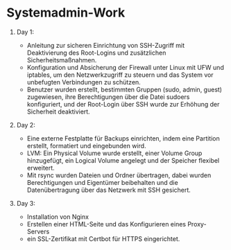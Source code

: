 # Systemadmin-Work

1. Day 1:
    - Anleitung zur sicheren Einrichtung von SSH-Zugriff mit Deaktivierung des Root-Logins und zusätzlichen Sicherheitsmaßnahmen.
    - Konfiguration und Absicherung der Firewall unter Linux mit UFW und iptables, um den Netzwerkzugriff zu steuern und das System vor unbefugten Verbindungen zu schützen.
    - Benutzer wurden erstellt, bestimmten Gruppen (sudo, admin, guest) zugewiesen, ihre Berechtigungen über die Datei sudoers konfiguriert, und der Root-Login über SSH wurde zur Erhöhung der Sicherheit deaktiviert.
      
2. Day 2:
    - Eine externe Festplatte für Backups einrichten, indem eine Partition erstellt, formatiert und eingebunden wird.
    - LVM: Ein Physical Volume wurde erstellt, einer Volume Group hinzugefügt, ein Logical Volume angelegt und der Speicher flexibel erweitert.
    - Mit rsync wurden Dateien und Ordner übertragen, dabei wurden Berechtigungen und Eigentümer beibehalten und die Datenübertragung über das Netzwerk mit SSH gesichert.

      
3. Day 3:
    - Installation von Nginx
    - Erstellen einer HTML-Seite und das Konfigurieren eines Proxy-Servers
    - ein SSL-Zertifikat mit Certbot für HTTPS eingerichtet.
